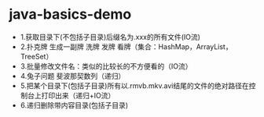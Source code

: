 # java-basics-demo
 - 1.获取目录下(不包括子目录)后缀名为.xxx的所有文件(IO流)
 - 2.扑克牌 生成一副牌 洗牌 发牌 看牌（集合：HashMap，ArrayList，TreeSet）
 - 3.批量修改文件名：类似的比较长的不方便看的（IO流）
 - 4.兔子问题 斐波那契数列（递归）
 - 5.把某个目录下(包括子目录)所有以.rmvb.mkv.avi结尾的文件的绝对路径在控制台上打印出来（递归+IO流）
 - 6.递归删除带内容目录(包括子目录)
